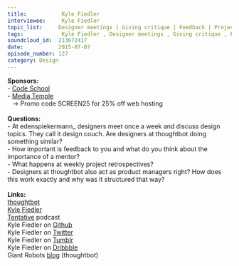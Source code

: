 ```yaml
--- 
title:           Kyle Fiedler 
interviewee:     Kyle Fiedler 
topic_list:     Designer meetings | Giving critique | Feedback | Project retrospectives | Neutral voices | Playbook | Tweaking processes | Mentors | Dribbble | Product managers | Clients
tags:            Kyle Fiedler , Designer meetings , Giving critique , Feedback , Project retrospectives , Neutral voices , Playbook , Tweaking processes , Mentors , Dribbble , Product managers , Clients
soundcloud_id:  213672417
date:           2015-07-07
episode_number: 127
category: Design
---
```


<p class="show_notes_display"><b>Sponsors:<br></b>- <a rel="nofollow" target="_blank" href="https://www.codeschool.com/betweenscreens">Code School</a><b><br></b>- <a rel="nofollow" target="_blank" href="http://mediatemple.net/?utm_source=BetweenScreens&amp;utm_medium=podcast&amp;utm_campaign=SCREEN25">Media Temple</a><b><br></b>   -&gt; Promo code SCREEN25 for 25% off web hosting<br><b><br>Questions:</b><br>- At edenspiekermann_ designers meet once a week and discuss design topics. They call it design couch. Are designers at thoughtbot doing something similar?<br>- How important is feedback to you and what do you think about the importance of a mentor?<br>- What happens at weekly project retrospectives?<br>- Designers at thoughtbot also act as product managers right? How does this work exactly and why was it structured that way?<br><br><b>Links:</b><br><a rel="nofollow" target="_blank" href="https://thoughtbot.com/">thoughtbot</a><br><a rel="nofollow" target="_blank" href="http://kylefiedler.com/">Kyle Fiedler</a><br><a rel="nofollow" target="_blank" href="http://tentative.fm/">Tentative</a> podcast<br>Kyle Fiedler on <a rel="nofollow" target="_blank" href="https://github.com/kylefiedler">Github</a><br>Kyle Fiedler on <a rel="nofollow" target="_blank" href="https://twitter.com/kylefiedler">Twitter</a><br>Kyle Fiedler on <a rel="nofollow" target="_blank" href="http://ephemera.kylefiedler.com/">Tumblr</a><br>Kyle Fiedler on <a rel="nofollow" target="_blank" href="https://dribbble.com/kylefiedler">Dribbble</a><br>Giant Robots <a rel="nofollow" target="_blank" href="https://robots.thoughtbot.com/">blog</a> (thoughtbot)</p>
